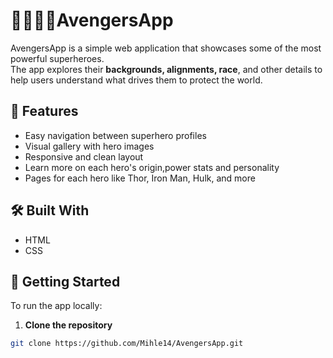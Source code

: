 # 🦸‍♂️🦸‍♀️AvengersApp

AvengersApp is a simple web application that showcases some of the most powerful superheroes.  
The app explores their **backgrounds, alignments, race**, and other details to help users understand what drives them to protect the world.



## 🌟 Features

- Easy navigation between superhero profiles  
- Visual gallery with hero images  
- Responsive and clean layout
- Learn more on each hero's origin,power stats and personality
- Pages for each hero like Thor, Iron Man, Hulk, and more



## 🛠️ Built With
- HTML
- CSS


## 📁 Getting Started

To run the app locally:

1. **Clone the repository**
```bash
git clone https://github.com/Mihle14/AvengersApp.git
